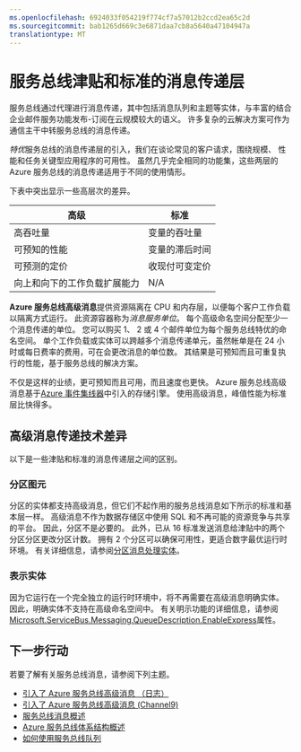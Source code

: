```yaml
---
ms.openlocfilehash: 6924033f054219f774cf7a57012b2ccd2ea65c2d
ms.sourcegitcommit: bab1265d669c3e6871daa7cb8a5640a47104947a
translationtype: MT
---
```

<properties
    pageTitle="服务总线津贴和标准消息层概述 |Microsoft Azure"
    description="服务总线津贴和标准消息"
    services="service-bus"
    documentationCenter=".net"
    authors="djrosanova"
    manager="timlt"
    editor=""/>

<tags
    ms.service="service-bus"
    ms.workload="tbd"
    ms.tgt_pltfrm="na"
    ms.devlang="multiple"
    ms.topic="article"
    ms.date="09/03/2015"
    ms.author="sethm"/>

# 服务总线津贴和标准的消息传递层 

服务总线通过代理进行消息传递，其中包括消息队列和主题等实体，与丰富的结合企业邮件服务功能发布-订阅在云规模较大的语义。 许多复杂的云解决方案可作为通信主干中转服务总线的消息传递。

*特优*服务总线的消息传递层的引入，我们在谈论常见的客户请求，围绕规模、 性能和任务关键型应用程序的可用性。 虽然几乎完全相同的功能集，这些两层的 Azure 服务总线的消息传递适用于不同的使用情形。

下表中突出显示一些高层次的差异。

| 高级                               | 标准                       |
|---------------------------------------|--------------------------------|
| 高吞吐量                       | 变量的吞吐量            |
| 可预知的性能               | 变量的滞后时间               |
| 可预测的定价                   | 收现付可变定价 |
| 向上和向下的工作负载扩展能力 | N/A                            |

**Azure 服务总线高级消息**提供资源隔离在 CPU 和内存层，以便每个客户工作负载以隔离方式运行。 此资源容器称为*消息服务单位*。 每个高级命名空间分配至少一个消息传递的单位。 您可以购买 1、 2 或 4 个邮件单位为每个服务总线特优的命名空间。 单个工作负载或实体可以跨越多个消息传递单元，虽然帐单是在 24 小时或每日费率的费用，可在会更改消息的单位数。 其结果是可预知而且可重复执行的性能，基于服务总线的解决方案。

不仅是这样的业绩，更可预知而且可用，而且速度也更快。 Azure 服务总线高级消息基于[Azure 事件集线器](http://azure.microsoft.com/services/event-hubs/)中引入的存储引擎。 使用高级消息，峰值性能为标准层比快得多。

## 高级消息传递技术差异

以下是一些津贴和标准的消息传递层之间的区别。

### 分区图元

分区的实体都支持高级消息，但它们不起作用的服务总线消息如下所示的标准和基本层一样。 高级消息不作为数据存储区中使用 SQL 和不再可能的资源竞争与共享的平台。 因此，分区不是必要的。 此外，已从 16 标准发送消息给津贴中的两个分区分区更改分区计数。 拥有 2 个分区可以确保可用性，更适合数字最优运行时环境。 有关详细信息，请参阅[分区消息处理实体](https://msdn.microsoft.com/library/dn520246.aspx)。

### 表示实体

因为它运行在一个完全独立的运行时环境中，将不再需要在高级消息明确实体。 因此，明确实体不支持在高级命名空间中。 有关明示功能的详细信息，请参阅[Microsoft.ServiceBus.Messaging.QueueDescription.EnableExpress](https://msdn.microsoft.com/library/azure/microsoft.servicebus.messaging.queuedescription.enableexpress.aspx)属性。

## 下一步行动

若要了解有关服务总线消息，请参阅下列主题。

- [引入了 Azure 服务总线高级消息 （日志）](http://azure.microsoft.com/blog/introducing-azure-service-bus-premium-messaging/)
- [引入了 Azure 服务总线高级消息 (Channel9)](https://channel9.msdn.com/Blogs/Subscribe/Introducing-Azure-Service-Bus-Premium-Messaging)
- [服务总线消息概述](service-bus-messaging-overview.md)
- [Azure 服务总线体系结构概述](fundamentals-service-bus-hybrid-solutions.md)
- [如何使用服务总线队列](service-bus-dotnet-how-to-use-queues.md)
